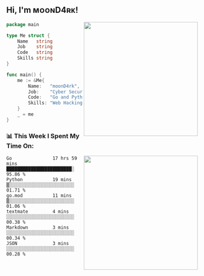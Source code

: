 <h2> Hi, I'm ᴍᴏᴏɴD4ʀᴋ!</h2>
<img align='right' src="https://github-readme-stats.vercel.app/api?username=moond4rk&show_icons=true&theme=radical" width="300">


```go
package main

type Me struct {
	Name   string
	Job    string
	Code   string
	Skills string
}

func main() {
	me := &Me{
		Name:   "moonD4rk",
		Job:    "Cyber Security Engineer",
		Code:   "Go and Python and Others",
		Skills: "Web Hacking ^o^",
	}
	_ = me
}
```



<h3>📊 This Week I Spent My Time On:</h3>
<img align='right' src="https://spotify-github-profile.vercel.app/api/view?uid=zbgk3g7ojwjwrwrleo6u8mhub&cover_image=true&theme=novatorem" width="300">

<!--START_SECTION:waka-->

```text
Go               17 hrs 59 mins  ████████████████████████░   95.86 %
Python           19 mins         ▒░░░░░░░░░░░░░░░░░░░░░░░░   01.71 %
go.mod           11 mins         ▒░░░░░░░░░░░░░░░░░░░░░░░░   01.06 %
textmate         4 mins          ░░░░░░░░░░░░░░░░░░░░░░░░░   00.38 %
Markdown         3 mins          ░░░░░░░░░░░░░░░░░░░░░░░░░   00.34 %
JSON             3 mins          ░░░░░░░░░░░░░░░░░░░░░░░░░   00.28 %
```

<!--END_SECTION:waka-->

